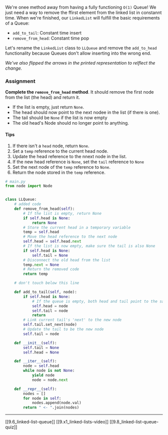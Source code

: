 We're onee method away from having a fully functioning `O(1)` Queue! We just need a way to remove the ffirst element from the linked list in constannt time. When we're finished, our `LinkedList` will fulfill the basic requirements of a Queue:
- `add_to_tail`: Constant time insert
- `remove_from_head`: Constant time pop

Let's rename the `LinkedList` class to `LLQueue` and remove the `add_to_head` functionality because Queues don't allow inserting into the wrong end. 

*We've also flipped the arrows in the printed representation to relflect the change.*

### Assignment
**Complete the `remove_from_head` method**. It should remove the first node from the list (the head) and return it. 
- If the list is empty, just return `None`. 
- The head should now point to the next nodee in the list (if there is one). 
- The tail should be `None` if the list is now empty
- The old head's Node should no longer point to anything. 

#### Tips
1. If there isn't a `head` node, return `None`. 
2. Set a `temp` reference to the current head node. 
3. Update the head reference to the nnext node in the list. 
4. If the new head reference is `None`, set the `tail` reference to `None`
5. Set the next node of the `temp` reference to `None`. 
6. Return the node stored in the `temp` reference. 

``` python
# main.py
from node import Node


class LLQueue:
	# added code
    def remove_from_head(self):
        # If the list is empty, return None
        if self.head is None:
            return None
        # Store the current head in a temporary variable
        temp = self.head
        # Move the head reference to the next node
        self.head = self.head.next
        # If the list is now empty, make sure the tail is also None
        if self.head is None:
            self.tail = None
        # Disconnect the old head from the list
        temp.next = None
        # Return the removed code
        return temp

    # don't touch below this line

    def add_to_tail(self, node):
        if self.head is None:
	        # If the queue is empty, both head and tail point to the same first node
            self.head = node
            self.tail = node
            return
        # Link current tail's 'next' to the new node
        self.tail.set_next(node)
        # Update the tail to be the new node
        self.tail = node

    def __init__(self):
        self.tail = None
        self.head = None

    def __iter__(self):
        node = self.head
        while node is not None:
            yield node
            node = node.next

    def __repr__(self):
        nodes = []
        for node in self:
            nodes.append(node.val)
        return " <- ".join(nodes)
```

---
[[9.6_linked-list-queue]]
[[9.x1_linked-lists-video]]
[[9.8_linked-list-queue-quiz]]

